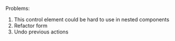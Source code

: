 Problems:
1. This control element could be hard to use in nested components
2. Refactor form 
3. Undo previous actions